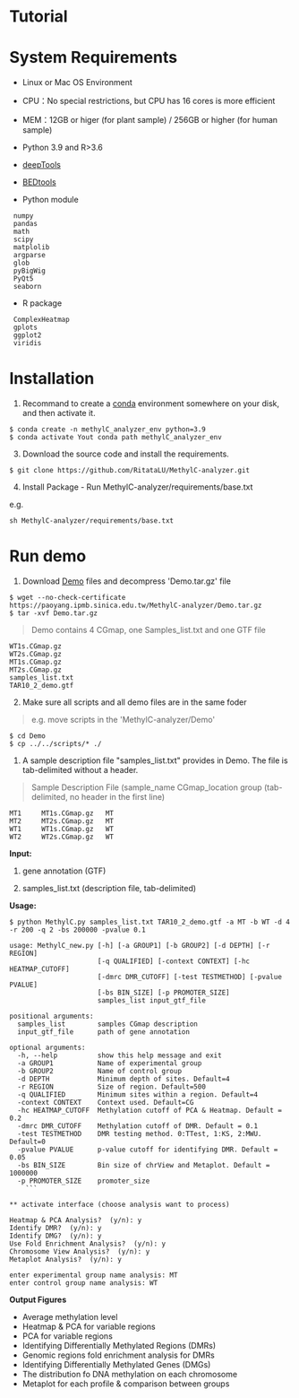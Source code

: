 # Tutorial


# <a name="SystemRequirements"></a>System Requirements
* Linux or Mac OS Environment
* CPU：No special restrictions, but CPU has 16 cores is more efficient

* MEM：12GB or higer (for plant sample) / 256GB or higher (for human sample)

* Python 3.9 and R>3.6
* [deepTools](https://deeptools.readthedocs.org/)
* [BEDtools](http://bedtools.readthedocs.org/)
* Python module
```
 numpy
 pandas
 math
 scipy
 matplolib
 argparse
 glob
 pyBigWig
 PyQt5
 seaborn
```
* R package
 ```
  ComplexHeatmap
  gplots
  ggplot2
  viridis
 ```
# Installation
   
1. Recommand to create a [conda](https://docs.conda.io/en/latest/miniconda.html) environment somewhere on your disk, and then activate it.
  
  ```
  $ conda create -n methylC_analyzer_env python=3.9
  $ conda activate Yout conda path methylC_analyzer_env

 ```
3. Download the source code and install the requirements.

  ```
  $ git clone https://github.com/RitataLU/MethylC-analyzer.git
  
 ```
4. Install Package - Run MethylC-analyzer/requirements/base.txt

  e.g.
  ```  
  sh MethylC-analyzer/requirements/base.txt
  ```

# Run demo 
1. Download [Demo](https://paoyang.ipmb.sinica.edu.tw/MethylC-analyzer/Demo.tar.gz) files and decompress 'Demo.tar.gz' file

```
$ wget --no-check-certificate https://paoyang.ipmb.sinica.edu.tw/MethylC-analyzer/Demo.tar.gz
$ tar -xvf Demo.tar.gz
```
> Demo contains 4 CGmap, one Samples_list.txt and one GTF file
```
WT1s.CGmap.gz
WT2s.CGmap.gz
MT1s.CGmap.gz
MT2s.CGmap.gz
samples_list.txt
TAR10_2_demo.gtf

```
2. Make sure all scripts and all demo files are in the same foder

> e.g. move scripts in the 'MethylC-analyzer/Demo'
```
$ cd Demo
$ cp ../../scripts/* ./

```

1. A sample description file "samples_list.txt" provides in Demo. The file is tab-delimited without a header.

> Sample Description File (sample_name  CGmap_location  group (tab-delimited, no header in the first line)

```    
MT1     MT1s.CGmap.gz   MT
MT2     MT2s.CGmap.gz   MT
WT1     WT1s.CGmap.gz   WT
WT2     WT2s.CGmap.gz   WT
```

**Input:**
1. gene annotation (GTF)

2. samples_list.txt (description file, tab-delimited)

**Usage:**
```
$ python MethylC.py samples_list.txt TAR10_2_demo.gtf -a MT -b WT -d 4 -r 200 -q 2 -bs 200000 -pvalue 0.1

usage: MethylC_new.py [-h] [-a GROUP1] [-b GROUP2] [-d DEPTH] [-r REGION]
                      [-q QUALIFIED] [-context CONTEXT] [-hc HEATMAP_CUTOFF]
                      [-dmrc DMR_CUTOFF] [-test TESTMETHOD] [-pvalue PVALUE]
                      [-bs BIN_SIZE] [-p PROMOTER_SIZE]
                      samples_list input_gtf_file

positional arguments:
  samples_list        samples CGmap description
  input_gtf_file      path of gene annotation

optional arguments:
  -h, --help          show this help message and exit
  -a GROUP1           Name of experimental group
  -b GROUP2           Name of control group
  -d DEPTH            Minimum depth of sites. Default=4
  -r REGION           Size of region. Default=500
  -q QUALIFIED        Minimum sites within a region. Default=4
  -context CONTEXT    Context used. Default=CG
  -hc HEATMAP_CUTOFF  Methylation cutoff of PCA & Heatmap. Default = 0.2
  -dmrc DMR_CUTOFF    Methylation cutoff of DMR. Default = 0.1
  -test TESTMETHOD    DMR testing method. 0:TTest, 1:KS, 2:MWU. Default=0
  -pvalue PVALUE      p-value cutoff for identifying DMR. Default = 0.05
  -bs BIN_SIZE        Bin size of chrView and Metaplot. Default = 1000000
  -p PROMOTER_SIZE    promoter_size
    ```

** activate interface (choose analysis want to process)

Heatmap & PCA Analysis?  (y/n): y
Identify DMR?  (y/n): y
Identify DMG?  (y/n): y
Use Fold Enrichment Analysis?  (y/n): y
Chromosome View Analysis?  (y/n): y
Metaplot Analysis?  (y/n): y

enter experimental group name analysis: MT
enter control group name analysis: WT

```
**Output Figures**


* Average methylation level
* Heatmap & PCA for variable regions 
* PCA for variable regions 
* Identifying Differentially Methylated Regions (DMRs)
* Genomic regions fold enrichment analysis for DMRs 
* Identifying Differentially Methylated Genes (DMGs)
* The distribution fo DNA methylation on each chromosome
* Metaplot for each profile & comparison between groups 



